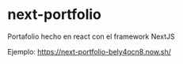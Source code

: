 # next-portfolio
Portafolio hecho en react con el framework NextJS

Ejemplo: https://next-portfolio-bely4ocn8.now.sh/

